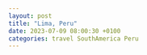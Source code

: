 ```yaml
---
layout: post
title: "Lima, Peru"
date: 2023-07-09 08:00:30 +0100
categories: travel SouthAmerica Peru
---
```

